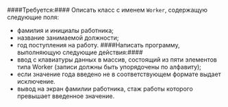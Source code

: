 ####Требуется:####
Описать класс с именем ```Worker```, содержащую следующие поля:
* фамилия и инициалы работника;
* название занимаемой должности;
* год поступления на работу. 
####Написать программу, выполняющую следующие действия:####
* ввод с клавиатуры данных в массив, состоящий из пяти элементов типа Worker (записи должны быть упорядочены по алфавиту);
* если значение года введено не в соответствующем формате выдает исключение.
* вывод на экран фамилии работника, стаж работы которого превышает введенное значение.